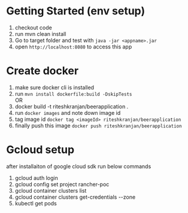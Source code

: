 # Getting Started (env setup)   
1. checkout code   
2. run mvn clean install   
3. Go to target folder and test with `java -jar <appname>.jar`      
4. open `http://localhost:8080` to access this app


# Create docker   
1. make sure docker cli is installed   
2. run `mvn install dockerfile:build -DskipTests`     
OR   
2. docker build -t riteshkranjan/beerapplication .         
3. run `docker images` and note down image id    
4. tag image id `docker tag <imageId> riteshkranjan/beerapplication`       
5. finally push this image `docker push riteshkranjan/beerapplication`     

# Gcloud setup 
after installaiton of google cloud sdk run below commands
1. gcloud auth login    
2. gcloud config set project rancher-poc    
3. gcloud container clusters list    
4. gcloud container clusters get-credentials <cluster name> --zone <zone name>  
5. kubectl get pods   


